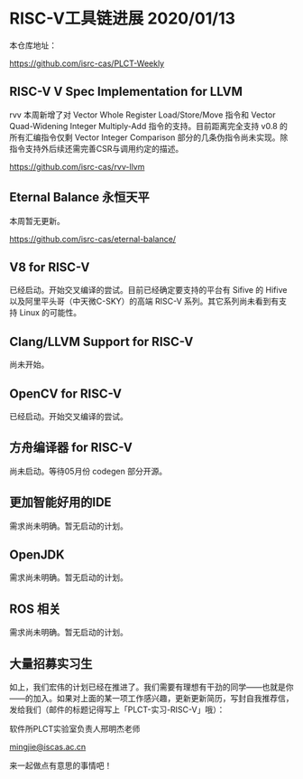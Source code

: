 # RISC-V工具链进展 2020/01/13

本仓库地址：

https://github.com/isrc-cas/PLCT-Weekly

## RISC-V V Spec Implementation for LLVM

rvv 本周新增了对 Vector Whole Register Load/Store/Move 指令和 Vector Quad-Widening Integer Multiply-Add 指令的支持。目前距离完全支持 v0.8 的所有汇编指令仅剩 Vector Integer Comparison 部分的几条伪指令尚未实现。除指令支持外后续还需完善CSR与调用约定的描述。

https://github.com/isrc-cas/rvv-llvm

## Eternal Balance 永恒天平

本周暂无更新。

https://github.com/isrc-cas/eternal-balance/

## V8 for RISC-V

已经启动。开始交叉编译的尝试。目前已经确定要支持的平台有 Sifive 的 Hifive 以及阿里平头哥（中天微C-SKY）的高端 RISC-V 系列。其它系列尚未看到有支持 Linux 的可能性。

## Clang/LLVM Support for RISC-V

尚未开始。

## OpenCV for RISC-V

已经启动。开始交叉编译的尝试。

## 方舟编译器 for RISC-V

尚未启动。等待05月份 codegen 部分开源。

## 更加智能好用的IDE

需求尚未明确。暂无启动的计划。

## OpenJDK

需求尚未明确。暂无启动的计划。

## ROS 相关

需求尚未明确。暂无启动的计划。

## 大量招募实习生

如上，我们宏伟的计划已经在推进了。我们需要有理想有干劲的同学——也就是你——的加入。如果对上面的某一项工作感兴趣，更新更新简历，写封自我推荐信，发给我们（邮件的标题记得写上「PLCT-实习-RISC-V」哦）：

软件所PLCT实验室负责人邢明杰老师

mingjie@iscas.ac.cn

来一起做点有意思的事情吧！
